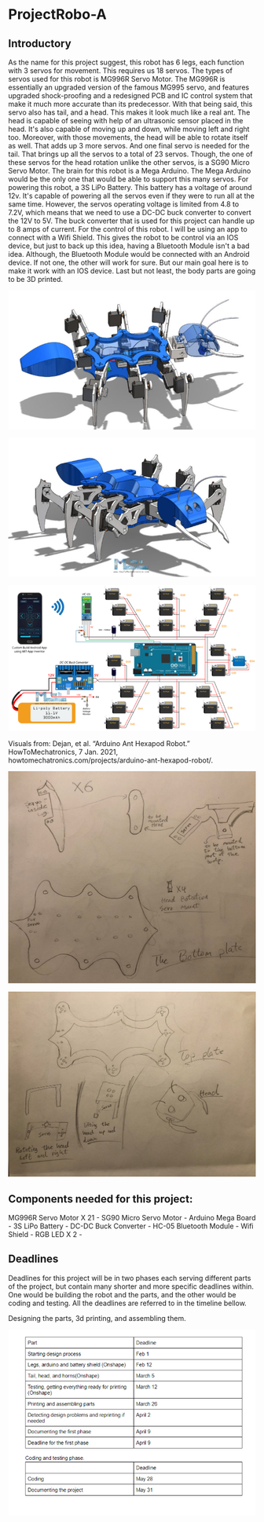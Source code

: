 # ProjectRobo-A
## Introductory 
As the name for this project suggest, this robot has 6 legs, each function with 3 servos for movement. This requires us 18 servos. The types of servos used for this robot is 
MG996R Servo Motor. The MG996R is essentially an upgraded version of the famous MG995 servo, and features upgraded shock-proofing and a redesigned PCB and IC control system that 
make it much more accurate than its predecessor. With that being said, this servo also has tail, and a head. This makes it look much like a real ant. The head is capable of seeing 
with help of an ultrasonic sensor placed in the head. It's also capable of moving up and down, while moving left and right too. Moreover, with those movements, the head will be 
able to rotate itself as well. That adds up 3 more servos. And one final servo is needed for the tail.  That brings up all the servos to a total of 23 servos. Though, the one 
of these servos for the head rotation unlike the other servos, is a SG90 Micro Servo Motor. The brain for this robot is a Mega Arduino. The Mega Arduino would be the only one that 
would be able to support this many servos. For powering this robot, a 3S LiPo Battery. This battery has a voltage of around 12v. It's capable of powering all the servos even if 
they were to run all at the same time. However, the servos operating voltage is limited from 4.8 to 7.2V, which means that we need to use a DC-DC buck converter to convert the 12V 
to 5V. The buck converter that is used for this project can handle up to 8 amps of current. For the control of this robot. I will be using an app to connect with a Wifi Shield. 
This gives the robot to be control via an IOS device, but just to back up this idea, having a Bluetooth Module isn't a bad idea. Although, the Bluetooth Module would be connected 
with an Android device. If not one, the other will work for sure. But our main goal here is to make it work with an IOS device. Last but not least, the body parts are going to be 
3D printed.





![alt text](https://github.com/afaqirz67/ProjectRobo-A/blob/main/images/Arduino-Ant-Robot-3D-Model-768x432.jpg?raw=true)


![alt text](https://github.com/afaqirz67/ProjectRobo-A/blob/main/images/Hexapod-3D-Model-768x432.jpg?raw=true)

![alt text](https://github.com/afaqirz67/ProjectRobo-A/blob/main/images/Arduino-Hexapod-Ant-Robot-Circuit-Diagram.png?raw=true)

Visuals from:
Dejan, et al. “Arduino Ant Hexapod Robot.” HowToMechatronics, 7 Jan. 2021, howtomechatronics.com/projects/arduino-ant-hexapod-robot/. 

 ![Tux, the Linux mascot](https://github.com/afaqirz67/ProjectRobo-A/blob/main/images/pd1.jpg?raw=true)

![alt text](https://github.com/afaqirz67/ProjectRobo-A/blob/main/images/pdraw.jpg?raw=true)

## Components needed for this project:

MG996R Servo Motor X 21 -
SG90 Micro Servo Motor -
Arduino Mega Board - 
3S LiPo Battery - 
DC-DC Buck Converter - 
HC-05 Bluetooth Module - 
Wifi Shield - 
RGB LED X 2 -

## Deadlines

Deadlines for this project will be in two phases each serving different parts of the project, but contain many shorter and more specific deadlines within. One would be building the robot and the parts, and the other would be coding and testing. All the deadlines are referred to in the timeline bellow.

Designing the parts, 3d printing, and assembling them.


![alt text](https://github.com/afaqirz67/ProjectRobo-A/blob/main/images/Project%20Robo-A%20deadlines.png?raw=true)
